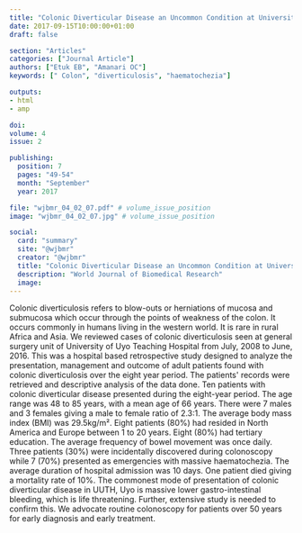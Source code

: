 ```yaml
---
title: "Colonic Diverticular Disease an Uncommon Condition at University of Uyo Teaching Hospital"
date: 2017-09-15T10:00:00+01:00
draft: false

section: "Articles"
categories: ["Journal Article"]
authors: ["Etuk EB", "Amanari OC"]
keywords: [" Colon", "diverticulosis", "haematochezia"]

outputs: 
- html
- amp

doi:
volume: 4
issue: 2

publishing:
  position: 7
  pages: "49-54"
  month: "September"
  year: 2017

file: "wjbmr_04_02_07.pdf" # volume_issue_position
image: "wjbmr_04_02_07.jpg" # volume_issue_position

social:
  card: "summary"
  site: "@wjbmr"
  creator: "@wjbmr"
  title: "Colonic Diverticular Disease an Uncommon Condition at University of Uyo Teaching Hospital"
  description: "World Journal of Biomedical Research"
  image:
---
```

Colonic diverticulosis refers to blow-outs or herniations of mucosa and submucosa which occur through the
points of weakness of the colon. It occurs commonly in humans living in the western world. It is rare in rural
Africa and Asia. We reviewed cases of colonic diverticulosis seen at general surgery unit of University of Uyo
Teaching Hospital from July, 2008 to June, 2016. This was a hospital based retrospective study designed to
analyze the presentation, management and outcome of adult patients found with colonic diverticulosis over the
eight year period. The patients' records were retrieved and descriptive analysis of the data done. Ten patients
with colonic diverticular disease presented during the eight-year period. The age range was 48 to 85 years, with
a mean age of 66 years. There were 7 males and 3 females giving a male to female ratio of 2.3:1. The average
body mass index (BMI) was 29.5kg/m². Eight patients (80%) had resided in North America and Europe
between 1 to 20 years. Eight (80%) had tertiary education. The average frequency of bowel movement was once
daily. Three patients (30%) were incidentally discovered during colonoscopy while 7 (70%) presented as
emergencies with massive haematochezia. The average duration of hospital admission was 10 days. One
patient died giving a mortality rate of 10%. The commonest mode of presentation of colonic diverticular disease
in UUTH, Uyo is massive lower gastro-intestinal bleeding, which is life threatening. Further, extensive study is
needed to confirm this. We advocate routine colonoscopy for patients over 50 years for early diagnosis and early
treatment. 